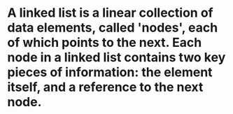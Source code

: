 # A linked list is a linear collection of data elements, called 'nodes', each of which points to the next. Each node in a linked list contains two key pieces of information: the element itself, and a reference to the next node.
